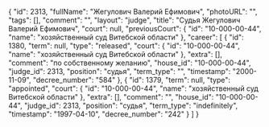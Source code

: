 {
    "id": 2313,
    "fullName": "Жегулович Валерий Ефимович",
    "photoURL": "",
    "tags": [],
    "comment": "",
    "layout": "judge",
    "title": "Судья Жегулович Валерий Ефимович",
    "court": null,
    "previousCourt": {
        "id": "10-000-00-44",
        "name": "хозяйственный суд Витебской области"
    },
    "career": [
        {
            "id": 1380,
            "term": null,
            "type": "released",
            "court": {
                "id": "10-000-00-44",
                "name": "хозяйственный суд Витебской области"
            },
            "extra": [],
            "comment": "по собственному желанию",
            "house_id": "10-000-00-44",
            "judge_id": 2313,
            "position": "судья",
            "term_type": "",
            "timestamp": "2000-11-09",
            "decree_number": "584"
        },
        {
            "id": 1379,
            "term": null,
            "type": "appointed",
            "court": {
                "id": "10-000-00-44",
                "name": "хозяйственный суд Витебской области"
            },
            "extra": [],
            "comment": "",
            "house_id": "10-000-00-44",
            "judge_id": 2313,
            "position": "судья",
            "term_type": "indefinitely",
            "timestamp": "1997-04-10",
            "decree_number": "242"
        }
    ]
}